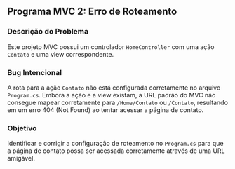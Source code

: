 
## Programa MVC 2: Erro de Roteamento

### Descrição do Problema
Este projeto MVC possui um controlador `HomeController` com uma ação `Contato` e uma view correspondente.

### Bug Intencional
A rota para a ação `Contato` não está configurada corretamente no arquivo `Program.cs`. Embora a ação e a view existam, a URL padrão do MVC não consegue mapear corretamente para `/Home/Contato` ou `/Contato`, resultando em um erro 404 (Not Found) ao tentar acessar a página de contato.

### Objetivo
Identificar e corrigir a configuração de roteamento no `Program.cs` para que a página de contato possa ser acessada corretamente através de uma URL amigável.

